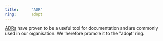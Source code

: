 ```yaml
---
title:      "ADR"
ring:       adopt
---
```


[ADRs](https://adr.github.io/) have proven to be a useful tool for documentation and are commonly used in 
our organisation. We therefore promote it to the "adopt' ring.
